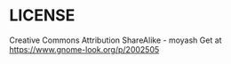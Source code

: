 # LICENSE

Creative Commons Attribution ShareAlike - moyash
Get at <https://www.gnome-look.org/p/2002505>
